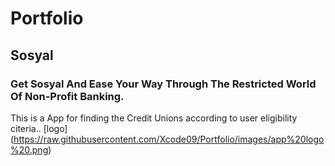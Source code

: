 # Portfolio


## Sosyal
### Get Sosyal And Ease Your Way Through The Restricted World Of Non-Profit Banking.

This is a App for finding the Credit Unions according to user eligibility citeria..
[logo] (https://raw.githubusercontent.com/Xcode09/Portfolio/images/app%20logo%20.png)

 
